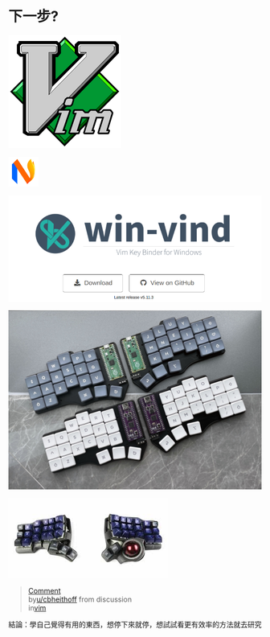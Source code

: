 # 下一步?

![Vim?](./assets/vim.png)

![Vim in browser input?](./assets/fire-nvim.png)

![Vim in windows app?](./assets/win-vind.png)

![Split keyboard?](./assets/keyboard.png)

![Stranger Keyboard?](./assets/charybdis.jpeg)

<blockquote class="reddit-embed-bq" data-embed-height="380"><a href="https://www.reddit.com/r/vim/comments/1b4ppxl/comment/kt098pr/">Comment</a><br> by<a href="https://www.reddit.com/user/cbheithoff/">u/cbheithoff</a> from discussion<a href="https://www.reddit.com/r/vim/comments/1b4ppxl/do_most_vim_users_actually_not_know_the_basics_of/"><no value=""></no></a><br> in<a href="https://www.reddit.com/r/vim/">vim</a></blockquote><script async="" src="https://embed.reddit.com/widgets.js" charset="UTF-8"></script>

結論：學自己覺得有用的東西，想停下來就停，想試試看更有效率的方法就去研究
